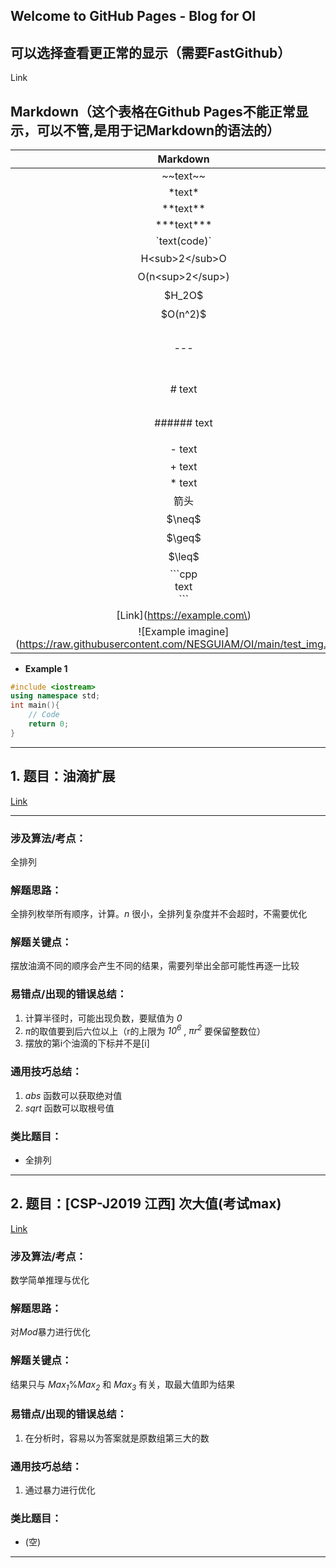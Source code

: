 ## Welcome to GitHub Pages - Blog for OI

## 可以选择查看更正常的显示（需要FastGithub）
<!-- [Link](https://github.com/NESGUIAM/oi) -->
<a herf="https://github.com/NESGUIAM/oi" target="_blank">Link</a>

## Markdown（这个表格在Github Pages不能正常显示，可以不管,是用于记Markdown的语法的）
|Markdown|————————————————|Preview|
|:--:|:--:|:--:|
|\~\~text\~\~||~~text~~|
|\*text\*||*text*|
|\*\*text\*\*||**text**|
|\*\*\*text\*\*\*||***text***|
|\`text(code)\`||`text(code)`|
|H\<sub>2\</sub>O||H<sub>2</sub>O|
|O(n\<sup>2\</sup>)||O(n<sup>2</sup>)|
|\$H_2O\$|（数学公式）|$H_2O$|
|\$O(n^2)\$|（数学公式）|$O(n^2)$|
|\-\-\-||分割线，表格不支持显示|
|\# text||一级标题（最大）|
|\#\#\#\#\#\# text||六级标题（最小）|
|\- text||无序列表|
|\+ text||- - -|
|\* text||- - -|
|箭头||[Link](https://blog.csdn.net/Ricky2007/article/details/109455046)|
|\$\neq\$|（数学公式）|$\neq$|
|\$\geq\$|（数学公式）|$\geq$|
|\$\leq\$|（数学公式）|$\leq$|
|\`\`\`cpp<br>text<br>\`\`\`||Example 1|
|\[Link\]\(https://example.com\)||[Link](https://example.com)
|\!\[Example imagine\]\(https://raw.githubusercontent.com/NESGUIAM/OI/main/test_img.png\)|(图片可能会用到Fastgithub)|![Example imagine](https://raw.githubusercontent.com/NESGUIAM/OI/main/test_img.png)|

+ **Example 1**
```cpp
#include <iostream>
using namespace std;
int main(){
    // Code
    return 0;
}
```

---

## 1. 题目：油滴扩展

[Link](https://www.luogu.com.cn/problem/P1378)

---

### 涉及算法/考点：
全排列

### 解题思路：
全排列枚举所有顺序，计算。*n* 很小，全排列复杂度并不会超时，不需要优化
### 解题关键点：
摆放油滴不同的顺序会产生不同的结果，需要列举出全部可能性再逐一比较
### 易错点/出现的错误总结：
1. 计算半径时，可能出现负数，要赋值为 *0*
2. *π*的取值要到后六位以上（r的上限为 *10<sup>6</sup>* , *πr<sup>2</sup>* 要保留整数位）
3. 摆放的第i个油滴的下标并不是[i]
### 通用技巧总结：
1. *abs* 函数可以获取绝对值
2. *sqrt* 函数可以取根号值
### 类比题目：
- 全排列

---

## 2. 题目：[CSP-J2019 江西] 次大值(考试max)

[Link](https://www.luogu.com.cn/problem/P5682)

### 涉及算法/考点：
数学简单推理与优化

### 解题思路：
对*Mod*暴力进行优化
### 解题关键点：
结果只与 *Max<sub>1</sub>*%*Max<sub>2</sub>* 和 *Max<sub>3</sub>* 有关，取最大值即为结果

### 易错点/出现的错误总结：
1. 在分析时，容易以为答案就是原数组第三大的数
### 通用技巧总结：
1. 通过暴力进行优化
### 类比题目：
- (空)

---